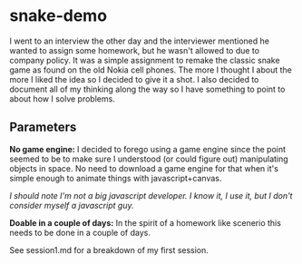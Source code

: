 # snake-demo

I went to an interview the other day and the interviewer mentioned he wanted to assign some homework, but he wasn't allowed to due to company policy. 
It was a simple assignment to remake the classic snake game as found on the old Nokia cell phones. 
The more I thought I about the more I liked the idea so I decided to give it a shot. I also decided to document all of my thinking along
the way so I have something to point to about how I solve problems.

## Parameters
__No game engine:__
I decided to forego using a game engine since the point seemed to be to make sure I understood (or could figure out) manipulating objects in 
space. No need to download a game engine for that when it's simple enough to animate things with javascript+canvas.

*I should note I'm not a big javascript developer. I know it, I use it, but I don't consider myself a javascript guy.* 

__Doable in a couple of days:__
In the spirit of a homework like scenerio this needs to be done in a couple of days.

See session1.md for a breakdown of my first session.